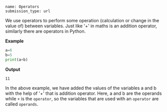 ```ngMeta
name: Operators 
submission_type: url
```
We use operators to perform some operation (calculation or change in the value of) between variables. Just like '+' in maths is an addition operator, similarly there are operators in Python.

**Example**

```python
a=6
b=5
print(a+b)
```
**Output**

`11`

In the above example, we have added the values of the variables a and b with the help of '+' that is addition operator.
Here, a and b are the operands while `+` is the `operator`, so the variables that are used with an `operator` are called `operands`. 

